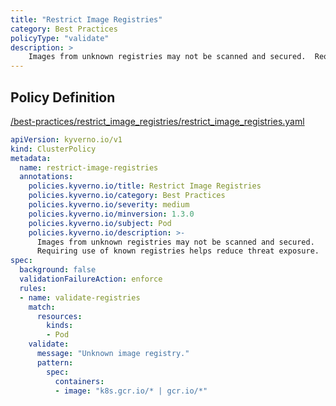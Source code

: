 ```yaml
---
title: "Restrict Image Registries"
category: Best Practices
policyType: "validate"
description: >
    Images from unknown registries may not be scanned and secured.  Requiring use of known registries helps reduce threat exposure.
---
```


## Policy Definition
<a href="https://github.com/kyverno/policies/raw/main//best-practices/restrict_image_registries/restrict_image_registries.yaml" target="-blank">/best-practices/restrict_image_registries/restrict_image_registries.yaml</a>

```yaml
apiVersion: kyverno.io/v1
kind: ClusterPolicy
metadata:
  name: restrict-image-registries
  annotations:
    policies.kyverno.io/title: Restrict Image Registries
    policies.kyverno.io/category: Best Practices
    policies.kyverno.io/severity: medium
    policies.kyverno.io/minversion: 1.3.0
    policies.kyverno.io/subject: Pod
    policies.kyverno.io/description: >-
      Images from unknown registries may not be scanned and secured. 
      Requiring use of known registries helps reduce threat exposure.
spec:
  background: false
  validationFailureAction: enforce
  rules:
  - name: validate-registries
    match:
      resources:
        kinds:
        - Pod
    validate:
      message: "Unknown image registry."
      pattern:
        spec:
          containers:
          - image: "k8s.gcr.io/* | gcr.io/*"
```
